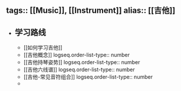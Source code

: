 tags:: [[Music]], [[Instrument]]
alias:: [[吉他]]
---

- ## 学习路线
	- [[如何学习吉他]]
	- [[吉他概念]]
	  logseq.order-list-type:: number
	- [[吉他持琴姿势]]
	  logseq.order-list-type:: number
	- [[吉他六线谱]]
	  logseq.order-list-type:: number
	- [[吉他-常见音符组合]]
	  logseq.order-list-type:: number
	-
